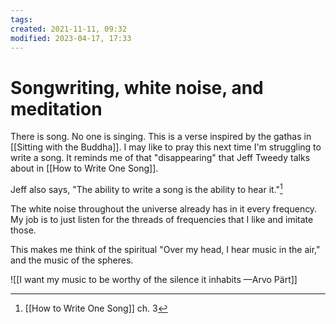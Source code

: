 ```yaml
---
tags: 
created: 2021-11-11, 09:32
modified: 2023-04-17, 17:33
---
```


# Songwriting, white noise, and meditation
There is song. No one is singing. This is a verse inspired by the gathas in [[Sitting with the Buddha]]. I may like to pray this next time I'm struggling to write a song. It reminds me of that "disappearing" that Jeff Tweedy talks about in [[How to Write One Song]]. 

Jeff also says, "The ability to write a song is the ability to hear it."[^1]

The white noise throughout the universe already has in it every frequency. My job is to just listen for the threads of frequencies that I like and imitate those. 

This makes me think of the spiritual "Over my head, I hear music in the air," and the music of the spheres. 

![[I want my music to be worthy of the silence it inhabits —Arvo Pärt]]

[^1]: [[How to Write One Song]] ch. 3